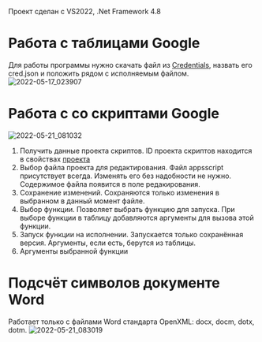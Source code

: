 Проект сделан с VS2022, .Net Framework 4.8

# Работа с таблицами Google
Для работы программы нужно скачать файл из [Credentials](https://console.cloud.google.com/apis/credentials), назвать его cred.json и положить рядом с исполняемым файлом.
![2022-05-17_023907](https://user-images.githubusercontent.com/15142804/168700060-86fbaccf-f1fc-4a86-8e6d-169024ef8625.png)
# Работа с со скриптами Google
![2022-05-21_081032](https://user-images.githubusercontent.com/15142804/169636740-4c3fdaf0-554f-438a-9849-3bf63a02c296.png)
1. Получить данные проекта скриптов. ID проекта скриптов находится в свойствах [проекта](https://script.google.com/home/projects/)
2. Выбор файла проекта для редактирования. Файл appsscript присутствует всегда. Изменять его без надобности не нужно. Содержимое файла появится в поле редакирования.
3. Сохранение изменений. Сохраняются только изменения в выбранном в данный момент файле.
4. Выбор функции. Позволяет выбрать функцию для запуска. При выборе функции в таблицу добавляются аргументы для вызова этой функции.
5. Запуск функции на исполнении. Запускается только сохранённая версия. Аргументы, если есть, берутся из таблицы.
6. Аргументы выбранной функции
# Подсчёт символов документе Word
Работает только с файлами Word стандарта OpenXML: docx, docm, dotx, dotm.
![2022-05-21_083019](https://user-images.githubusercontent.com/15142804/169637210-05bb7fdc-19d6-4caf-abbf-aab95b4a2d9b.png)
